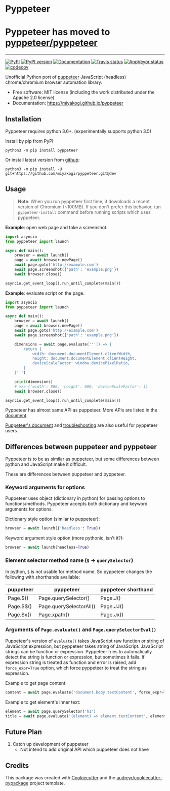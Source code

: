 Pyppeteer
=========

Pyppeteer has moved to [pyppeteer/pyppeteer](https://github.com/pyppeteer/pyppeteer)
====================================================================================

---

[![PyPI](https://img.shields.io/pypi/v/pyppeteer.svg)](https://pypi.python.org/pypi/pyppeteer)
[![PyPI version](https://img.shields.io/pypi/pyversions/pyppeteer.svg)](https://pypi.python.org/pypi/pyppeteer)
[![Documentation](https://img.shields.io/badge/docs-latest-brightgreen.svg)](https://miyakogi.github.io/pyppeteer)
[![Travis status](https://travis-ci.org/miyakogi/pyppeteer.svg)](https://travis-ci.org/miyakogi/pyppeteer)
[![AppVeyor status](https://ci.appveyor.com/api/projects/status/nb53tkg9po8v1blk?svg=true)](https://ci.appveyor.com/project/miyakogi/pyppeteer)
[![codecov](https://codecov.io/gh/miyakogi/pyppeteer/branch/master/graph/badge.svg)](https://codecov.io/gh/miyakogi/pyppeteer)

Unofficial Python port of
[puppeteer](https://github.com/GoogleChrome/puppeteer) JavaScript (headless)
chrome/chromium browser automation library.

* Free software: MIT license (including the work distributed under the Apache 2.0 license)
* Documentation: https://miyakogi.github.io/pyppeteer

## Installation

Pyppeteer requires python 3.6+.
(experimentally supports python 3.5)

Install by pip from PyPI:

```
python3 -m pip install pyppeteer
```

Or install latest version from [github](https://github.com/miyakogi/pyppeteer):

```
python3 -m pip install -U git+https://github.com/miyakogi/pyppeteer.git@dev
```

## Usage

> **Note**: When you run pyppeteer first time, it downloads a recent version of Chromium (~100MB).
> If you don't prefer this behavior, run `pyppeteer-install` command before running scripts which uses pyppeteer.

**Example**: open web page and take a screenshot.

```py
import asyncio
from pyppeteer import launch

async def main():
    browser = await launch()
    page = await browser.newPage()
    await page.goto('http://example.com')
    await page.screenshot({'path': 'example.png'})
    await browser.close()

asyncio.get_event_loop().run_until_complete(main())
```

**Example**: evaluate script on the page.

```py
import asyncio
from pyppeteer import launch

async def main():
    browser = await launch()
    page = await browser.newPage()
    await page.goto('http://example.com')
    await page.screenshot({'path': 'example.png'})

    dimensions = await page.evaluate('''() => {
        return {
            width: document.documentElement.clientWidth,
            height: document.documentElement.clientHeight,
            deviceScaleFactor: window.devicePixelRatio,
        }
    }''')

    print(dimensions)
    # >>> {'width': 800, 'height': 600, 'deviceScaleFactor': 1}
    await browser.close()

asyncio.get_event_loop().run_until_complete(main())
```

Pyppeteer has almost same API as puppeteer.
More APIs are listed in the
[document](https://miyakogi.github.io/pyppeteer/reference.html).

[Puppeteer's document](https://github.com/GoogleChrome/puppeteer/blob/master/docs/api.md#)
and [troubleshooting](https://github.com/GoogleChrome/puppeteer/blob/master/docs/troubleshooting.md) are also useful for pyppeteer users.

## Differences between puppeteer and pyppeteer

Pyppeteer is to be as similar as puppeteer, but some differences between python
and JavaScript make it difficult.

These are differences between puppeteer and pyppeteer.

### Keyword arguments for options

Puppeteer uses object (dictionary in python) for passing options to
functions/methods. Pyppeteer accepts both dictionary and keyword arguments for
options.

Dictionary style option (similar to puppeteer):

```python
browser = await launch({'headless': True})
```

Keyword argument style option (more pythonic, isn't it?):

```python
browser = await launch(headless=True)
```

### Element selector method name (`$` -> `querySelector`)

In python, `$` is not usable for method name. So pyppeteer changes the following with shorthands available:

| puppeteer | pyppeteer               | pyppeteer shorthand |
|-----------|-------------------------|---------------------|
| Page.$()  | Page.querySelector()    | Page.J()            |
| Page.$$() | Page.querySelectorAll() | Page.JJ()           |
| Page.$x() | Page.xpath()            | Page.Jx()           |

### Arguments of `Page.evaluate()` and `Page.querySelectorEval()`

Puppeteer's version of `evaluate()` takes JavaScript raw function or string of
JavaScript expression, but pyppeteer takes string of JavaScript. JavaScript
strings can be function or expression. Pyppeteer tries to automatically detect
the string is function or expression, but sometimes it fails. If expression
string is treated as function and error is raised, add `force_expr=True` option,
which force pyppeteer to treat the string as expression.

Example to get page content:

```python
content = await page.evaluate('document.body.textContent', force_expr=True)
```

Example to get element's inner text:

```python
element = await page.querySelector('h1')
title = await page.evaluate('(element) => element.textContent', element)
```

## Future Plan

1. Catch up development of puppeteer
    * Not intend to add original API which puppeteer does not have

## Credits

This package was created with [Cookiecutter](https://github.com/audreyr/cookiecutter) and the [audreyr/cookiecutter-pypackage](https://github.com/audreyr/cookiecutter-pypackage) project template.
